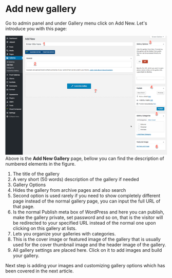 # Add new gallery

Go to admin panel and under Gallery menu click on Add New. Let's introduce you with this page:

![](../.gitbook/assets/2016-12-17_13-35-36.png)  
Above is the **Add New Gallery** page, bellow you can find the description of numbered elements in the figure.

1. The title of the gallery
2. A very short \(50 words\) description of the gallery if needed
3. Gallery Options
4. Hides the gallery from archive pages and also search
5. Second option is used rarely if you need to show completely different page instead of the normal gallery page, you can input the full URL of that page.
6. Is the normal Publish meta box of WordPress and here you can publish, make the gallery private, set password and so on, that is the visitor will be redirected to your specified URL instead of the normal one upon clicking on this gallery at lists.
7. Lets you organize your galleries with categories.
8. This is the cover image or featured image of the gallery that is usually used for the cover thumbnail image and the header image of the gallery.
9. All gallery settings are placed here. Click on it to add images and build your gallery.

Next step is adding your images and customizing gallery options which has been covered in the next article.

